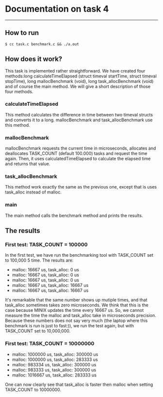 # Documentation on task 4
-------------------------

## How to run

    $ cc task.c benchmark.c && ./a.out

## How does it work?

This task is implemented rather straightforward. We have created four methods:long calculateTimeElapsed (struct timeval startTime, struct timeval stopTime), long mallocBenchmark (void), long task_allocBenchmark (void) and of course the main method. We will give a short description of those four methods.

### calculateTimeElapsed

This method calculates the difference in time between two timeval structs and converts it to a long. mallocBenchmark and task_allocBenchmark use this method.

### mallocBenchmark

mallocBenchmark requests the current time in microseconds, allocates and deallocates TASK_COUNT (default 100.000) tasks and request the time again. Then, it uses calculatedTimeElapsed to calculate the elapsed time and returns that value.

### task_allocBenchmark

This method work exactly the same as the previous one, except that is uses task_alloc instead of malloc.

### main

The main method calls the benchmark method and prints the results.

## The results

### First test: TASK_COUNT = 100000

In the first test, we have run the benchmarking tool with TASK_COUNT set to 100,000 5 time. The results are:

* malloc: 16667 us, task_alloc: 0 us
* malloc: 16667 us, task_alloc: 0 us
* malloc: 16667 us, task_alloc: 0 us
* malloc: 16667 us, task_alloc: 16667 us
* malloc: 16667 us, task_alloc: 16667 us

It's remarkable that the same number shows up mutiple times, and that task_alloc sometimes takes zero microseconds. We think that this is the case because MINIX updates the time every 16667 us. So, we cannot measure the time the malloc and task_alloc take in microseconds precision. Because these numbers does not say very much (the laptop where this benchmark is run is just to fast:)), we run the test again, but with TASK_COUNT set to 10,000,000.

### First test: TASK_COUNT = 10000000

* malloc: 1000000 us, task_alloc: 300000 us
* malloc: 1000000 us, task_alloc: 283333 us
* malloc: 983334 us, task_alloc: 300000 us
* malloc: 983333 us, task_alloc: 300000 us
* malloc: 1016667 us, task_alloc: 283333 us

One can now clearly see that task_alloc is faster then malloc when setting TASK_COUNT to 10000000.